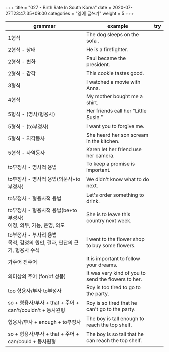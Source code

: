 +++
title = "027 - Birth Rate In South Korea"
date =  2020-07-27T23:47:35+09:00
categories = "영어 글쓰기"
weight = 5
+++

 grammar | example | try |
---|---|---|
1형식 |  The dog sleeps on the sofa . |
2형식 - 상태 | He is a firefighter. |
2형식 - 변화 | Paul became the president. |
2형식 - 감각 | This cookie tastes good. |
3형식 | I watched a movie with Anna. |
4형식 | My mother bought me a shirt. |
5형식 - (명사/형용사) | Her friends call her "Little Susie." |
5형식 - (to부정사) | I want you to forgive me. |
5형식 - 지각동사 | She heard her son scream in the kitchen. |
5형식 - 사역동사 | Karen let her friend use her camera. |
to부정사 - 명사적 용법 | To keep a promise is important. |
to부정사 - 명사적 용법(의문사+to부정사) | We didn't know what to do next. |
to부정사 - 형용사적 용법 | Let's order something to drink. |
to부정사 - 형용사적 용법(be+to부정사)</br> 예정, 의무, 가능, 운명, 의도 | She is to leave this country next week. |
to부정사 - 부사적 용법</br> 목적, 감정의 원인, 결과, 판단의 근거, 형용사 수식 | I went to the flower shop to buy some flowers. |
가주어 진주어 | It is important to follow your dreams. |
의미상의 주어 (for/of:성품) | It was very kind of you to send the flowers to her. |
too 형용사/부사 to부정사 | Roy is too tired to go to the party. |
so + 형용사/부사 + that + 주어 + can't/couldn't + 동사원형 | Roy is so tired that he can't go to the party. |
형용사/부사 + enough + to부정사 | The boy is tall enough to reach the top shelf. |
so + 형용사/부사 + that + 주어 + can/could + 동사원형 | The boy is so tall that he can reach the top shelf. |
